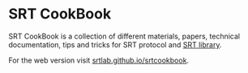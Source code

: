 # SRT CookBook

SRT CookBook is a collection of different materials, papers, technical documentation,
tips and tricks for SRT protocol and [SRT library](https://github.com/Haivision/srt).

For the web version visit [srtlab.github.io/srtcookbook](https://srtlab.github.io/srtcookbook).
